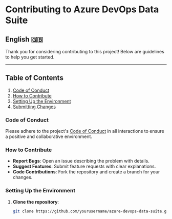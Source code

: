 # Contributing to Azure DevOps Data Suite

## English 🇬🇧

Thank you for considering contributing to this project! Below are guidelines to help you get started.

---

## Table of Contents
1. [Code of Conduct](#code-of-conduct)
2. [How to Contribute](#how-to-contribute)
3. [Setting Up the Environment](#setting-up-the-environment)
4. [Submitting Changes](#submitting-changes)

### Code of Conduct
Please adhere to the project's [Code of Conduct](CODE_OF_CONDUCT.md) in all interactions to ensure a positive and collaborative environment.

### How to Contribute
- **Report Bugs**: Open an issue describing the problem with details.
- **Suggest Features**: Submit feature requests with clear explanations.
- **Code Contributions**: Fork the repository and create a branch for your changes. 

### Setting Up the Environment
1. **Clone the repository**:
   ```bash
   git clone https://github.com/yourusername/azure-devops-data-suite.git
